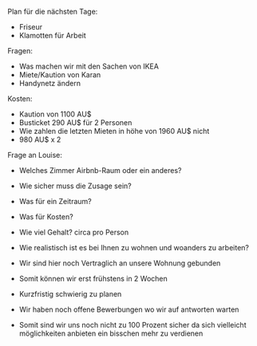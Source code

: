 Plan für die nächsten Tage:
- Friseur
- Klamotten für Arbeit


Fragen:
- Was machen wir mit den Sachen von IKEA
- Miete/Kaution von Karan
- Handynetz ändern


Kosten:
- Kaution von 1100 AU$
- Busticket 290 AU$ für 2 Personen
- Wie zahlen die letzten Mieten in höhe von 1960 AU$ nicht
- 980 AU$ x 2 

Frage an Louise:
- Welches Zimmer Airbnb-Raum oder ein anderes?
- Wie sicher muss die Zusage sein?
- Was für ein Zeitraum?
- Was für Kosten?
- Wie viel Gehalt? circa pro Person
- Wie realistisch ist es bei Ihnen zu wohnen und woanders zu arbeiten? 

- Wir sind hier noch Vertraglich an unsere Wohnung gebunden
- Somit können wir erst frühstens in 2 Wochen
- Kurzfristig schwierig zu planen
- Wir haben noch offene Bewerbungen wo wir auf antworten warten
- Somit sind wir uns noch nicht zu 100 Prozent sicher da sich vielleicht möglichkeiten anbieten ein bisschen mehr zu verdienen